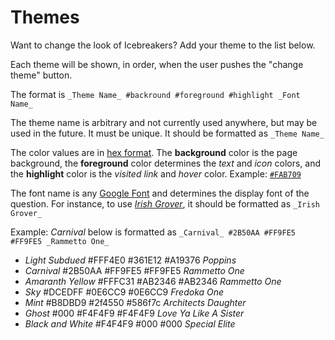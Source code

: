 # Themes

Want to change the look of Icebreakers? Add your theme to the list below.

Each theme will be shown, in order, when the user pushes the "change theme" button.

The format is `_Theme Name_ #backround #foreground #highlight _Font Name_`

The theme name is arbitrary and not currently used anywhere, but may be used in the future. It must be unique. It should be formatted as `_Theme Name_`

The color values are in [hex format](https://en.wikipedia.org/wiki/Web_colors). The **background** color is the page background, the **foreground** color determines the _text_ and _icon_ colors, and the **highlight** color is the _visited link_ and _hover_ color. Example: [`#FAB709`](https://www.color-hex.com/color/fab709)

The font name is any [Google Font](https://fonts.google.com/?category=Display) and determines the display font of the question. For instance, to use _[Irish Grover](https://fonts.google.com/specimen/Irish+Grover?category=Display)_, it should be formatted as `_Irish Grover_`

Example: _Carnival_ below is formatted as `_Carnival_ #2B50AA #FF9FE5 #FF9FE5 _Rammetto One_`

* _Light Subdued_ #FFF4E0 #361E12 #A19376 _Poppins_
* _Carnival_ #2B50AA #FF9FE5 #FF9FE5 _Rammetto One_
* _Amaranth Yellow_ #FFFC31 #AB2346 #AB2346 _Rammetto One_
* _Sky_ #DCEDFF #0E6CC9 #0E6CC9 _Fredoka One_
* _Mint_ #B8DBD9 #2f4550 #586f7c _Architects Daughter_
* _Ghost_ #000 #F4F4F9 #F4F4F9 _Love Ya Like A Sister_
* _Black and White_ #F4F4F9 #000 #000 _Special Elite_
